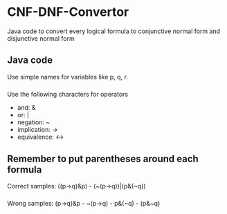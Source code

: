 # CNF-DNF-Convertor
Java code to convert every logical formula to conjunctive normal form and disjunctive normal form

## Java code
Use simple names for variables like p, q, r.
#####
Use the following characters for operators
* and: &
* or: |
* negation: ~
* implication: ->
* equivalence: <->

## Remember to put parentheses around each formula
Correct samples: ((p->q)&p) - (~(p->q))|(p&(~q))
#####
Wrong samples: (p->q)&p - ~(p->q) - p&(~q) - (p&~q)
